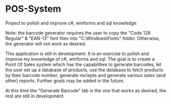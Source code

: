 # POS-System
Project to polish and improve c#, winforms and sql knowledge

Note: the barcode generator requires the user to copy the "Code 128 Regular" & "EAN-13" font files into "C:\Windows\Fonts" folder. Otherwise, the generator will not work as desired.

This application is still in development. It is an exercise to polish and improve my knowledge of c#, winforms and sql. 
The goal is to create a Point Of Sales system which has the capabilities to generate barcodes, let the user set up a database of products,
use the database to fetch products by their barcode number, generate reciepts and generate various sales (and other) reports. 
Further goals may be added in the future.

At this time the "Generate Barcode" tab is the one that works as desired, the rest are still in development.
